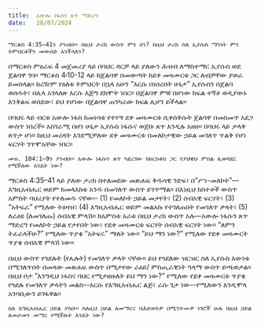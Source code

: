 ```yaml
---
title:  አውሎ ነፋስን ጸጥ ማድረግ
date:   28/07/2024
---
```


`ማርቆስ 4:35–41ን ያንብቡ። በዚህ ታሪክ ውስጥ ምን ሆነ? ከዚህ ታሪክ ስለ ኢየሱስ ማንነት ምን ትምህርቶችን መውሰድ እንችላለን?`

በማርቆስ ምዕራፍ 4 መጀመሪያ ላይ በባህር ዳርቻ ላይ ያለውን ሕዝብ ለማስተማር ኢየሱስ ወደ ጀልባዋ ገባ። ማርቆስ 4፡10-12 ላይ ከጀልባዋ በመውጣት ከደቀ መዛሙርቱ ጋር ለብቻቸው ያወራ ይመስላል። ከረዥም የዕለቱ ትምህርት በኋላ አሁን “እርሱ በነበረበት ሁኔታ” ኢየሱስን በጀልባ ወሰዱት፣ በሌላ አገላለጽ እርሱ እጅግ ደክሞት ነበር። በጀልባዋ ምቹ በሆነው ክፍል ተኝቶ ወዲያውኑ እንቅልፍ ወሰደው፣ ይህ የሆነው በጀልባዋ ጠንካራው ክፍል ሊሆን ይችላል።

በባህሩ ላይ ብርቱ አውሎ ነፋስ ከመነሳቱ የተነሣ ደቀ መዛሙርቱ ሲቀሰቅሱት ጀልባዋ በመስመጥ አደጋ ውስጥ ነበረች። አስገራሚ በሆነ ሁኔታ ኢየሱስ ነፋሱና ወጀቡ ጸጥ እንዲሉ አዘዘ። በባህሩ ላይ ታላቅ ጸጥታ ሆነ። ከዚህ መረዳት እንደሚቻለው ደቀ መዛሙርቱ በመለኮታዊው ኃይል መገለጥ ጥልቅ የሆነ ፍርሃት ገጥሞአቸው ነበር።

`መዝ. 104:1–9ን ያንብቡ። አውሎ ነፋሱን ጸጥ ካደረገው ከክርስቶስ ጋር የያህዌህ ምስል ሊወዳደር የሚችለው እንዴት ነው?`

ማርቆስ 4:35–41 ላይ ያለው ታሪክ በተለመደው መጽሐፍ ቅዱሳዊ ንድፍ፣ በ“ሥነ-መለኮት”—እግዚአብሔር ወይም ከመላእክቱ አንዱ በመገለጥ ውስጥ ይገጥማል። በእነዚህ ክስተቶች ውስጥ አምስት ባህሪያት የተለመዱ ናቸው፡- (1) የመለኮት ኃይል መታየት፣ (2) ሰብአዊ ፍርሃት፣ (3) “አትፍራ” የሚለው ትዕዛዝ፣ (4) እግዚአብሔር ወይም መልአኩ የተገለጠበት የመገለጥ ቃላት፣ (5) ለራዕዩ (ለመገለጡ) ሰብአዊ ምላሽ። ከአምስቱ አራቱ በዚህ ታሪክ ውስጥ አሉ—አውሎ ነፋሱን ጸጥ ማድረግ የመለኮት ኃይል የታየበት ነው፣ የደቀ መዛሙርቱ ፍርሃት ሰብአዊ ፍርሃት ነው። “ለምን ትፈራላችሁ?” የሚለው ጥያቄ “አትፍሩ” ማለት ነው። “ይህ ማን ነው?” የሚለው የደቀ መዛሙርት ጥያቄ ሰብአዊ ምላሽ ነው።

በዚህ ውስጥ የጎደሉት (የሌሉት) የመገለጥ ቃላት ናቸው። ይህ የጎደለው ዝርዝር ስለ ኢየሱስ እውነቱ በሚገለጥበት በመላው መጽሐፍ ውስጥ በሚታየው ራዕይ/ ምስጢራዊነት ዓላማ ውስጥ ይጫወታል። በዚህ ቦታ “እንግዲህ ነፋስና ባህር የሚታዘዙለት ይህ ማን ነው?” የሚለው የደቀ መዛሙርቱ ጥያቄ የጎደሉ የመገለጥ ቃላትን መልስ--እርሱ የእግዚአብሔር ልጅ፣ ራሱ ጌታ ነው--የሚለውን እንዲሞላ አንባቢውን ይገፋዋል።

`ስለ እግዚአብሔር ኃይል ያስቡ። ስለዚህ ኃይል ለመማርና በሕይወትዎ በሚገጥሙዎ ነገሮች ሁሉ በዚህ ኃይል ለመታመን መማር የሚችሉት እንዴት ነው?`